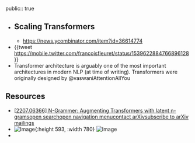 public:: true

- ## Scaling Transformers
	- https://news.ycombinator.com/item?id=36614774
- {{tweet https://mobile.twitter.com/francoisfleuret/status/1539622884766896128 }}
- Transformer architecture is arguably one of the most important architectures in modern NLP (at time of writing). Transformers were originally designed by @vaswaniAttentionAllYou
## Resources
- [[2207.06366] N-Grammer: Augmenting Transformers with latent n-gramsopen searchopen navigation menucontact arXivsubscribe to arXiv mailings](http://arxiv.org/abs/2207.06366)
- ![Image](https://pbs.twimg.com/media/FV3W2hxXwAIrMxE?format=jpg&name=large){:height 593, :width 780}
  ![Image](https://pbs.twimg.com/media/FV3W2sQXgAAVCUQ?format=jpg&name=large)
-